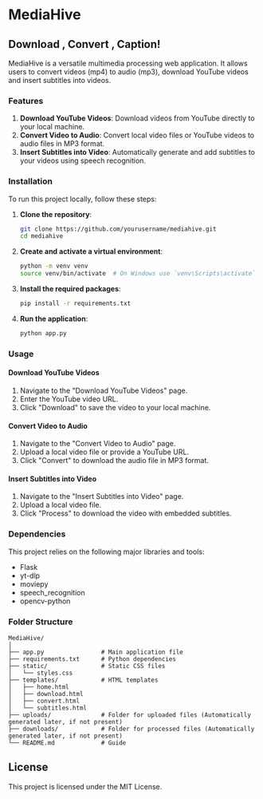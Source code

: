 # MediaHive
## Download , Convert , Caption!        
MediaHive is a versatile multimedia processing web application. It allows users to convert videos (mp4) to audio (mp3), download YouTube videos and insert subtitles into videos. 

### Features

1. **Download YouTube Videos**: Download videos from YouTube directly to your local machine.
2. **Convert Video to Audio**: Convert local video files or YouTube videos to audio files in MP3 format. 
3. **Insert Subtitles into Video**: Automatically generate and add subtitles to your videos using speech recognition.

### Installation

To run this project locally, follow these steps:

1. **Clone the repository**:
    ```sh
    git clone https://github.com/yourusername/mediahive.git
    cd mediahive
    ```

2. **Create and activate a virtual environment**:
    ```sh
    python -m venv venv
    source venv/bin/activate  # On Windows use `venv\Scripts\activate`
    ```

3. **Install the required packages**:
    ```sh
    pip install -r requirements.txt
    ```

4. **Run the application**:
    ```sh
    python app.py
    ```

### Usage

#### Download YouTube Videos

1. Navigate to the "Download YouTube Videos" page.
2. Enter the YouTube video URL.
3. Click "Download" to save the video to your local machine.

#### Convert Video to Audio

1. Navigate to the "Convert Video to Audio" page.
2. Upload a local video file or provide a YouTube URL.
3. Click "Convert" to download the audio file in MP3 format.

#### Insert Subtitles into Video

1. Navigate to the "Insert Subtitles into Video" page.
2. Upload a local video file.
3. Click "Process" to download the video with embedded subtitles.

### Dependencies

This project relies on the following major libraries and tools:

- Flask
- yt-dlp
- moviepy
- speech_recognition
- opencv-python

### Folder Structure

```
MediaHive/
│
├── app.py                # Main application file
├── requirements.txt      # Python dependencies
├── static/               # Static CSS files
│   └── styles.css
├── templates/            # HTML templates
│   ├── home.html
│   ├── download.html
│   ├── convert.html
│   └── subtitles.html
├── uploads/              # Folder for uploaded files (Automatically generated later, if not present)
├── downloads/            # Folder for processed files (Automatically generated later, if not present)
└── README.md             # Guide
```

## License

This project is licensed under the MIT License.

